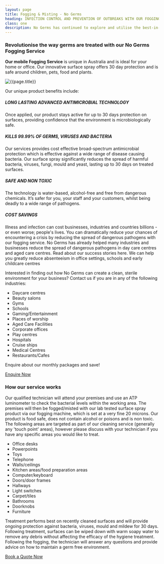 ```yaml
---
layout: page
title: Fogging & Misting - No Germs
heading: INFECTION CONTROL AND PREVENTION OF OUTBREAKS WITH OUR FOGGING SERVICE
class: one
description: No Germs has continued to explore and utilise the best-in-class and most effective products available to manage and control biological, chemical, and physical hazards.
---
```


<div class="commercial container pt-80 pb-60">
  <div class="row">
      <div class="col-md-12">
          <div class="service-details mb-30">
              <h3>Revolutionise the way germs are treated with our No Germs Fogging Service</h3>
              <p><b>Our mobile Fogging Service</b> is unique in Australia and is ideal for your home or office. Our innovative surface spray offers 30 day protection and is safe around children, pets, food and plants.</p>
          </div>
      </div>
  </div>
  <div class="row">
      <div class="col-xl-6 col-lg-12">
          <div class="s-details-img mb-30">
              <img src="{{site.baseurl}}/assets/img/commercial/Zoono.png" alt="{{page.title}}">
          </div>
      </div>
      <div class="col-xl-6 col-lg-12">
          <div class="service-details mb-40">
            <p>Our unique product benefits include:</p>
            <h5>LONG LASTING ADVANCED ANTIMICROBIAL TECHNOLOGY</h5>
            <p>Once applied, our product stays active for up to 30 days protection on surfaces, providing confidence that the environment is microbiologically safe.</p>
            <h5>KILLS 99.99% OF GERMS, VIRUSES AND BACTERIA</h5>
            <p>Our services provides cost effective broad-spectrum antimicrobial protection which is effective against a wide range of disease causing bacteria. Our surface spray significantly reduces the spread of harmful bacteria, viruses, fungi, mould and yeast, lasting up to 30 days on treated surfaces.</p>
            <h5>SAFE AND NON TOXIC</h5>
            <p>The technology is water-based, alcohol-free and free from dangerous chemicals. It’s safer for you, your staff and your customers, whilst being deadly to a wide range of pathogens.</p>
            <h5>COST SAVINGS</h5>
            <p>Illness and infection can cost businesses, industries and countries billions - or even worse; people's lives. You can dramatically reduce your chances of encountering a crisis by reducing the spread of dangerous pathogens with our fogging service. No Germs has already helped many industries and businesses reduce the spread of dangerous pathogens in day care centres and aged care centres. Read about our success stories here. We can help you greatly reduce absenteeism in office settings, schools and early childcare centres</p>
          </div>
      </div>
  </div>
  <div class="row">
      <div class="col-md-12">
          <div class="service-details">
            <p>Interested in finding out how No Germs can create a clean, sterile environment for your business? Contact us if you are in any of the following industries:</p>
          </div>
      </div>
  </div>
  <div>
    <ul class="row list-unstyled">
      <li class="col-sm-6 col-md-4">Daycare centres</li>
      <li class="col-sm-6 col-md-4">Beauty salons</li>
      <li class="col-sm-6 col-md-4">Gyms</li>
      <li class="col-sm-6 col-md-4">Schools</li>
      <li class="col-sm-6 col-md-4">Gaming/Entertainment</li>
      <li class="col-sm-6 col-md-4">Places of worship</li>
      <li class="col-sm-6 col-md-4">Aged Care Facilities</li>
      <li class="col-sm-6 col-md-4">Corporate offices</li>
      <li class="col-sm-6 col-md-4">Play centres</li>
      <li class="col-sm-6 col-md-4">Hospitals</li>
      <li class="col-sm-6 col-md-4">Cruise ships</li>
      <li class="col-sm-6 col-md-4">Medical Centres</li>
      <li class="col-sm-6 col-md-4">Restaurants/Cafes</li>
    </ul>
  </div>
  <div class="row">
      <div class="col-md-12 mb-20">
            <div class="text-center">
              <p>Enquire about our monthly packages and save!</p>
              <p><a href="/contact" class="btn">Enquire Now</a></p>
            </div>
      </div>
  </div>
  <div class="row">
      <div class="col-md-12">
          <div class="service-details">
              <h3>How our service works</h3>
              <p>Our qualified technician will attend your premises and use an ATP luminometer to check the bacterial levels within the working area. The premises will then be fogged/misted with our lab tested surface spray product via our fogging machine, which is set at a very fine 20 microns. Our product is food safe, does not contain alcohol or poisons and is non toxic. The following areas are targeted as part of our cleaning service (generally any 'touch point' areas), however please discuss with your technician if you have any specific areas you would like to treat.</p>
          </div>
      </div>
  </div>
  <div>
    <ul class="row list-unstyled">
      <li class="col-sm-6 col-md-4">Office desks</li>
      <li class="col-sm-6 col-md-4">Powerpoints</li>
      <li class="col-sm-6 col-md-4">Toys</li>
      <li class="col-sm-6 col-md-4">Telephone</li>
      <li class="col-sm-6 col-md-4">Walls/ceilings</li>
      <li class="col-sm-6 col-md-4">Kitchen areas/food preparation areas</li>
      <li class="col-sm-6 col-md-4">Computer/keyboard</li>
      <li class="col-sm-6 col-md-4">Doors/door frames</li>
      <li class="col-sm-6 col-md-4">Hallways</li>
      <li class="col-sm-6 col-md-4">Light switches</li>
      <li class="col-sm-6 col-md-4">Carpet/tiles</li>
      <li class="col-sm-6 col-md-4">Bathrooms</li>
      <li class="col-sm-6 col-md-4">Doorknobs</li>
      <li class="col-sm-6 col-md-4">Furniture</li>
    </ul>
  </div>
  <div class="row">
      <div class="col-md-12">
            <div class="service-details">
              <p>Treatment performs best on recently cleaned surfaces and will provide ongoing protection against bacteria, viruses, mould and mildew for 30 days. Following treatment, surfaces can be wiped down with warm soapy water to remove any debris without affecting the efficacy of the hygiene treatment. Following the fogging, the technician will answer any questions and provide advice on how to maintain a germ free environment.</p>
            </div>
            <div class="text-center">
              <p><a href="/contact" class="btn">Book a Quote Now</a></p>
            </div>
      </div>
  </div>
</div>
